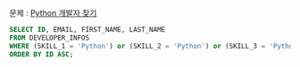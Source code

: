 문제 : [Python 개발자 찾기](https://school.programmers.co.kr/learn/courses/30/lessons/276013)

```sql
SELECT ID, EMAIL, FIRST_NAME, LAST_NAME
FROM DEVELOPER_INFOS
WHERE (SKILL_1 = 'Python') or (SKILL_2 = 'Python') or (SKILL_3 = 'Python')
ORDER BY ID ASC;
```